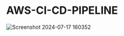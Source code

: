 # AWS-CI-CD-PIPELINE
![Screenshot 2024-07-17 160352](https://github.com/user-attachments/assets/e4ab178e-4801-48f4-bad3-39e5c7c730eb)
